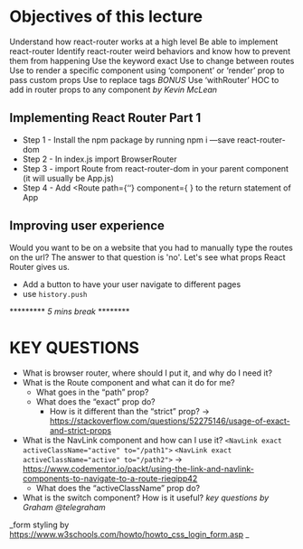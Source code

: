 # Objectives of this lecture #

Understand how react-router works at a high level
Be able to implement react-router
Identify react-router weird behaviors and know how to prevent them from happening
Use the keyword exact
Use <Switch> to change between routes
Use <Route> to render a specific component using ‘component’ or ‘render’ prop to pass custom props
Use <Link> to replace <a> tags
*BONUS* Use ‘withRouter’ HOC to add in router props to any component
_by Kevin McLean_

## Implementing React Router Part 1 ##
* Step 1 - Install the npm package by running npm i —save  react-router-dom 
* Step 2 - In index.js import BrowserRouter
* Step 3 - import Route from react-router-dom in your parent component (it will usually be App.js)
* Step 4 - Add <Route path={‘<name-of-the-path>‘} component={ <name-of-component />} to the return statement of App


## Improving user experience ##
Would you want to be on a website that you had to manually type the routes on the url?
The answer to that question is 'no'.
Let's see what props React Router gives us.

* Add a button to have your user navigate to different pages
* use `history.push`

********* _5 mins break_ ********



# KEY QUESTIONS

- What is browser router, where should I put it, and why do I need it?
- What is the Route component and what can it do for me?
  - What goes in the “path” prop?
  - What does the “exact” prop do?
    - How is it different than the “strict” prop?
    -> https://stackoverflow.com/questions/52275146/usage-of-exact-and-strict-props
- What is the NavLink component and how can I use it?
    `<NavLink exact activeClassName="active" to="/path1">`
    `<NavLink exact activeClassName="active" to="/path2">`
 -> https://www.codementor.io/packt/using-the-link-and-navlink-components-to-navigate-to-a-route-rieqipp42
  - What does the “activeClassName” prop do?
- What is the switch component? How is it useful?
_key questions by Graham @telegraham_

_form styling by https://www.w3schools.com/howto/howto_css_login_form.asp _










